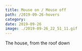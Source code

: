 ```yaml
---
title: Mouse on / Mouse off
path: /2019-09-26-hovers
category:
date: 2019-09-26
image: ./2019-09-26_22_51_11.gif
---
```


The house, from the roof down